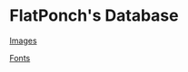 

# FlatPonch's Database

[Images](https://alt.latponch.xyz/database/images/)

[Fonts](https://alt.flatponch.xyz/database/fonts/)
